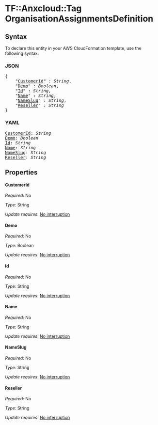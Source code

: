 # TF::Anxcloud::Tag OrganisationAssignmentsDefinition

## Syntax

To declare this entity in your AWS CloudFormation template, use the following syntax:

### JSON

<pre>
{
    "<a href="#customerid" title="CustomerId">CustomerId</a>" : <i>String</i>,
    "<a href="#demo" title="Demo">Demo</a>" : <i>Boolean</i>,
    "<a href="#id" title="Id">Id</a>" : <i>String</i>,
    "<a href="#name" title="Name">Name</a>" : <i>String</i>,
    "<a href="#nameslug" title="NameSlug">NameSlug</a>" : <i>String</i>,
    "<a href="#reseller" title="Reseller">Reseller</a>" : <i>String</i>
}
</pre>

### YAML

<pre>
<a href="#customerid" title="CustomerId">CustomerId</a>: <i>String</i>
<a href="#demo" title="Demo">Demo</a>: <i>Boolean</i>
<a href="#id" title="Id">Id</a>: <i>String</i>
<a href="#name" title="Name">Name</a>: <i>String</i>
<a href="#nameslug" title="NameSlug">NameSlug</a>: <i>String</i>
<a href="#reseller" title="Reseller">Reseller</a>: <i>String</i>
</pre>

## Properties

#### CustomerId

_Required_: No

_Type_: String

_Update requires_: [No interruption](https://docs.aws.amazon.com/AWSCloudFormation/latest/UserGuide/using-cfn-updating-stacks-update-behaviors.html#update-no-interrupt)

#### Demo

_Required_: No

_Type_: Boolean

_Update requires_: [No interruption](https://docs.aws.amazon.com/AWSCloudFormation/latest/UserGuide/using-cfn-updating-stacks-update-behaviors.html#update-no-interrupt)

#### Id

_Required_: No

_Type_: String

_Update requires_: [No interruption](https://docs.aws.amazon.com/AWSCloudFormation/latest/UserGuide/using-cfn-updating-stacks-update-behaviors.html#update-no-interrupt)

#### Name

_Required_: No

_Type_: String

_Update requires_: [No interruption](https://docs.aws.amazon.com/AWSCloudFormation/latest/UserGuide/using-cfn-updating-stacks-update-behaviors.html#update-no-interrupt)

#### NameSlug

_Required_: No

_Type_: String

_Update requires_: [No interruption](https://docs.aws.amazon.com/AWSCloudFormation/latest/UserGuide/using-cfn-updating-stacks-update-behaviors.html#update-no-interrupt)

#### Reseller

_Required_: No

_Type_: String

_Update requires_: [No interruption](https://docs.aws.amazon.com/AWSCloudFormation/latest/UserGuide/using-cfn-updating-stacks-update-behaviors.html#update-no-interrupt)

